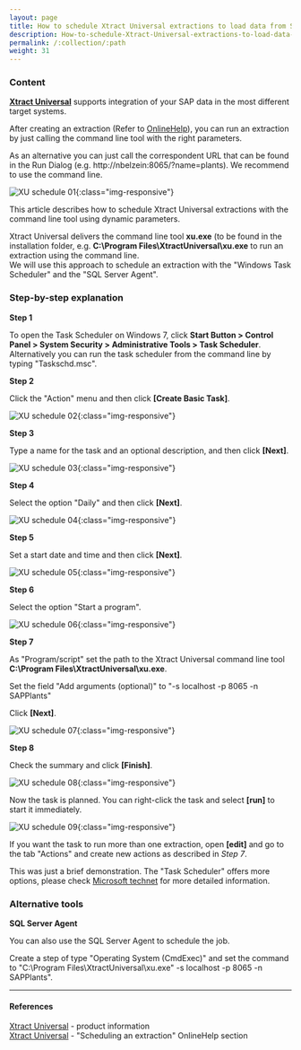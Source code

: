```yaml
---
layout: page
title: How to schedule Xtract Universal extractions to load data from SAP.
description: How-to-schedule-Xtract-Universal-extractions-to-load-data-from-SAP.
permalink: /:collection/:path
weight: 31
---
```


### Content ###

**[Xtract Universal](https://www.theobald-software.com/en/xtract-universal)** supports integration of your SAP data in the most different target systems. <br>

After creating an extraction (Refer to [OnlineHelp](https://help.theobald-software.com/en/xtract-universal/index)), you can run an extraction by just calling the command line tool with the right parameters. <br>

As an alternative you can just call the correspondent URL that can be found in the Run Dialog (e.g. http://nbelzein:8065/?name=plants). We recommend to use the command line.

![XU schedule 01](/img/contents/xu/xu-schedule-01.jpg){:class="img-responsive"}

This article describes how to schedule Xtract Universal extractions with the command line tool using dynamic parameters.

Xtract Universal delivers the command line tool **xu.exe** (to be found in the installation folder, e.g. **C:\Program Files\XtractUniversal\xu.exe** to run an extraction using the command line. <br>
We will use this approach to schedule an extraction with the "Windows Task Scheduler" and the "SQL Server Agent".

### Step-by-step explanation ###

**Step 1** <br>

To open the Task Scheduler on Windows 7, click **Start Button > Control Panel > System Security > Administrative Tools > Task Scheduler**.
Alternatively you can run the task scheduler from the command line by typing "Taskschd.msc".

**Step 2** <br> 

Click the "Action" menu and then click **[Create Basic Task]**.

![XU schedule 02](/img/contents/xu/xu-schedule-02.jpg){:class="img-responsive"}

**Step 3** <br>

Type a name for the task and an optional description, and then click **[Next]**.

![XU schedule 03](/img/contents/xu/xu-schedule-03.jpg){:class="img-responsive"}

**Step 4** <br>

Select the option "Daily" and then click **[Next]**.

![XU schedule 04](/img/contents/xu/xu-schedule-04.jpg){:class="img-responsive"}

**Step 5** <br>

Set a start date and time and then click **[Next]**.

![XU schedule 05](/img/contents/xu/xu-schedule-05.jpg){:class="img-responsive"}

**Step 6** <br>

Select the option "Start a program".

![XU schedule 06](/img/contents/xu/xu-schedule-06.jpg){:class="img-responsive"}

**Step 7** <br>

As "Program/script" set the path to the Xtract Universal command line tool **C:\Program Files\XtractUniversal\xu.exe**. <br> 

Set the field "Add arguments (optional)" to "-s localhost -p 8065 -n SAPPlants" <br>

Click **[Next]**.

![XU schedule 07](/img/contents/xu/xu-schedule-07.png){:class="img-responsive"}

**Step 8** <br>

Check the summary and click **[Finish]**.

![XU schedule 08](/img/contents/xu/xu-schedule-08.png){:class="img-responsive"}

Now the task is planned. You can right-click the task and select **[run]** to start it immediately. <br>

![XU schedule 09](/img/contents/xu/xu-schedule-09.jpg){:class="img-responsive"}

If you want the task to run more than one extraction, open **[edit]** and go to the tab "Actions" and create new actions as described in *Step 7*. <br>

This was just a brief demonstration. The "Task Scheduler" offers more options, please check [Microsoft technet](http://technet.microsoft.com/en-us/library/cc721931.aspx) for more detailed information.

### Alternative tools ###

**SQL Server Agent** <br>

You can also use the SQL Server Agent to schedule the job. <br>

Create a step of type "Operating System (CmdExec)" and set the command to "C:\Program Files\XtractUniversal\xu.exe" -s localhost -p 8065 -n SAPPlants".

***********

#### References ####

[Xtract Universal](https://theobald-software.com/en/xtract-universal/) - product information <br>
[Xtract Universal](https://help.theobald-software.com/en/xtract-universal/execute-and-automate-extractions/call-via-scheduler) - "Scheduling an extraction" OnlineHelp section <br>

